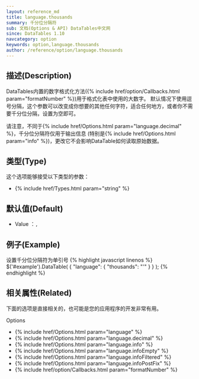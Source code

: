 ```yaml
---
layout: reference_md
title: language.thousands
summary: 千分位分隔符
sub: 文档(Options & API) DataTables中文网
since: DataTables 1.10
navcategory: option
keywords: option,language.thousands
author: /reference/option/language.thousands
---
```


## 描述(Description)

DataTables内置的数字格式化方法({% include href/option/Callbacks.html param="formatNumber" %})用于格式化表中使用的大数字。
默认情况下使用逗号分隔，这个参数可以改变成你想要的其他任何字符，适合任何地方，或者你不需要千分位分隔，设置为空即可。

请注意，不同于{% include href/Options.html param="language.decimal" %}，千分位分隔符仅用于输出信息
(特别是{% include href/Options.html param="info" %})，更改它不会影响DataTable如何读取原始数据。

## 类型(Type)
这个选项能够接受以下类型的参数：

- {% include href/Types.html param="string" %}


## 默认值(Default)
- Value ：`,`

 
## 例子(Example)

设置千分位分隔符为单引号
{% highlight javascript linenos %}
$('#example').DataTable( {
    "language": {
       "thousands": "'"
      }
} );
{% endhighlight %}

## 相关属性(Related)
下面的选项是直接相关的，也可能是您的应用程序的开发非常有用。

Options

- {% include href/Options.html param="language" %}
- {% include href/Options.html param="language.decimal" %}
- {% include href/Options.html param="language.info" %}
- {% include href/Options.html param="language.infoEmpty" %}
- {% include href/Options.html param="language.infoFiltered" %}
- {% include href/Options.html param="language.infoPostFix" %}
- {% include href/option/Callbacks.html param="formatNumber" %}